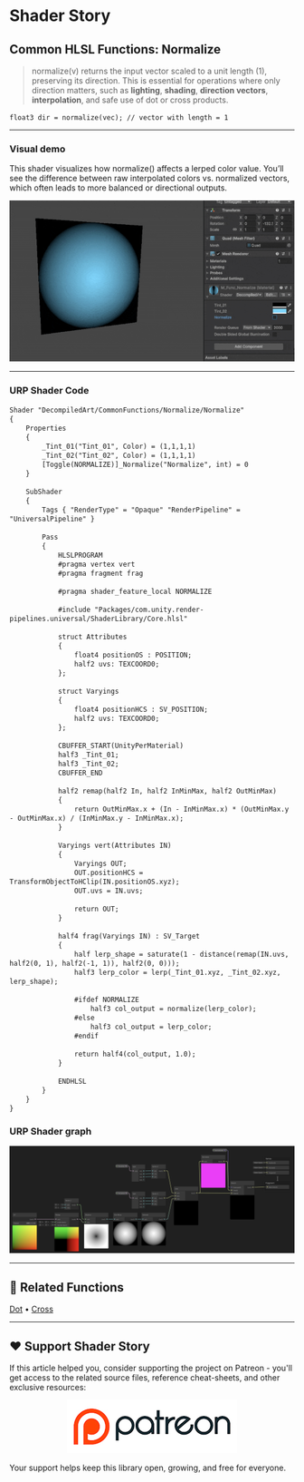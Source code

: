 # Shader Story

## Common HLSL Functions: Normalize

> normalize(v) returns the input vector scaled to a unit length (1), preserving its direction.
> This is essential for operations where only direction matters, such as **lighting**, **shading**, **direction vectors**, **interpolation**, and safe use of dot or cross products.

```hlsl
float3 dir = normalize(vec); // vector with length = 1

```
---

### Visual demo 
This shader visualizes how normalize() affects a lerped color value.
You’ll see the difference between raw interpolated colors vs. normalized vectors, which often leads to more balanced or directional outputs.

<p align="center">
<img src="https://github.com/DeGGeD/ShaderStory/blob/main/Resources/Images/Chapters/CommonFunctions/Normalize/DA_CommonFuncs_Normalize_Demo_01.gif" alt="Shader Story: Function - Normalize" title="Shader Story: Function - Normalize">
</p>

---
### URP Shader Code

```hlsl
Shader "DecompiledArt/CommonFunctions/Normalize/Normalize"
{
    Properties
    {
        _Tint_01("Tint_01", Color) = (1,1,1,1)
        _Tint_02("Tint_02", Color) = (1,1,1,1)
        [Toggle(NORMALIZE)]_Normalize("Normalize", int) = 0
    }

    SubShader
    {
        Tags { "RenderType" = "Opaque" "RenderPipeline" = "UniversalPipeline" }

        Pass
        {
            HLSLPROGRAM
            #pragma vertex vert
            #pragma fragment frag

            #pragma shader_feature_local NORMALIZE

            #include "Packages/com.unity.render-pipelines.universal/ShaderLibrary/Core.hlsl"

            struct Attributes
            {
                float4 positionOS : POSITION;
                half2 uvs: TEXCOORD0;
            };

            struct Varyings
            {
                float4 positionHCS : SV_POSITION;
                half2 uvs: TEXCOORD0;
            };

            CBUFFER_START(UnityPerMaterial)
            half3 _Tint_01;
            half3 _Tint_02;
            CBUFFER_END

            half2 remap(half2 In, half2 InMinMax, half2 OutMinMax)
            {
                return OutMinMax.x + (In - InMinMax.x) * (OutMinMax.y - OutMinMax.x) / (InMinMax.y - InMinMax.x);
            }

            Varyings vert(Attributes IN)
            {
                Varyings OUT;
                OUT.positionHCS = TransformObjectToHClip(IN.positionOS.xyz);
                OUT.uvs = IN.uvs;

                return OUT;
            }

            half4 frag(Varyings IN) : SV_Target
            {
                half lerp_shape = saturate(1 - distance(remap(IN.uvs, half2(0, 1), half2(-1, 1)), half2(0, 0)));
                half3 lerp_color = lerp(_Tint_01.xyz, _Tint_02.xyz, lerp_shape);

                #ifdef NORMALIZE
                    half3 col_output = normalize(lerp_color);
                #else
                    half3 col_output = lerp_color;
                #endif

                return half4(col_output, 1.0);
            }

            ENDHLSL
        }
    }
}

```

### URP Shader graph
<p align="center">
<img src="https://github.com/DeGGeD/ShaderStory/blob/main/Resources/Images/Chapters/CommonFunctions/Normalize/DA_CommonFuncs_Normalize_Graph_01.png" alt="Shader Story: Function - Normalize" title="Shader Story: Function - Normalize">
</p>

---

## 🔗 Related Functions

[Dot](https://github.com/DeGGeD/ShaderStory/blob/main/Chapters/CommonFunctions/Dot.md) • [Cross](https://github.com/DeGGeD/ShaderStory/blob/main/Chapters/CommonFunctions/Cross.md)

---

## ❤️ Support Shader Story

If this article helped you, consider supporting the project on Patreon - you'll get access to the related source files, reference cheat-sheets, and other exclusive resources:

<p align="center">
  <a href="https://www.patreon.com/decompiled_art" target="_blank">
    <img src="https://github.com/DeGGeD/ShaderStory/blob/main/Resources/Images/Github/ShaderStory_Github_Patreon.jpg" alt="DecompiledArt on Patreon">
  </a>
</p>

Your support helps keep this library open, growing, and free for everyone.
